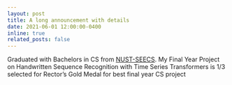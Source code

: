 ```yaml
---
layout: post
title: A long announcement with details
date: 2021-06-01 12:00:00-0400
inline: true
related_posts: false
---
```


Graduated with Bachelors in CS from [NUST-SEECS](https://seecs.nust.edu.pk). My Final Year Project on Handwritten Sequence Recognition with Time Series Transformers is 1/3 selected for Rector’s Gold Medal for best final year CS project